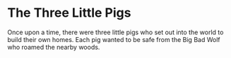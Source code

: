 # The Three Little Pigs

Once upon a time, there were three little pigs who set out into the world to build their own homes. Each pig wanted to be safe from the Big Bad Wolf who roamed the nearby woods.
